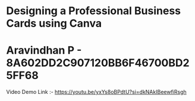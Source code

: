 # Designing a Professional Business Cards using Canva
# Aravindhan P   -   8A602DD2C907120BB6F46700BD25FF68
Video Demo Link :- https://youtu.be/yxYs8oBPdtU?si=dkNAkIBeewfiRsgh
